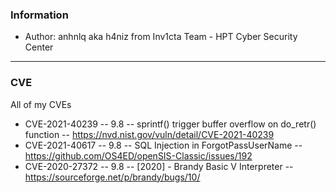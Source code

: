 ### Information
- Author: anhnlq aka h4niz from Inv1cta Team - HPT Cyber Security Center


---

### CVE
All of my CVEs
- CVE-2021-40239	  --  9.8	    --   sprintf() trigger buffer overflow on do_retr() function	  --      https://nvd.nist.gov/vuln/detail/CVE-2021-40239
- CVE-2021-40617	  --  9.8     --   SQL Injection in ForgotPassUserName                        --   	  https://github.com/OS4ED/openSIS-Classic/issues/192
- CVE-2020-27372	  --  9.8	    --   [2020] - Brandy Basic V Interpreter	                      --      https://sourceforge.net/p/brandy/bugs/10/
